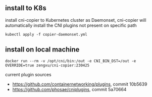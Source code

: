 ## install to K8s

install cni-copier to Kubernetes cluster as Daemonset, cni-copier will automatically install the CNI plugins not present on specific path

```
kubectl apply -f copier-daemonset.yml
```

## install on local machine

```
docker run --rm -v /opt/cni/bin:/out -e CNI_BIN_DST=/out -e OVERRIDE=true zengxu/cni-copier:230425
```

current plugin sources
- https://github.com/containernetworking/plugins, commit 10b5639
- https://github.com/phosae/cniplugins, commit 5a70664